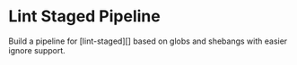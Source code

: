 # Lint Staged Pipeline

Build a pipeline for [lint-staged][] based on globs and shebangs with
easier ignore support.

